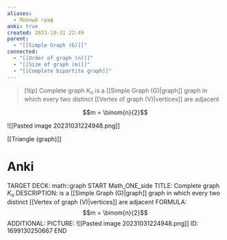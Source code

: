```yaml
---
aliases:
  - Полный граф
anki: true
created: 2023-10-31 22:49
parent:
  - "[[Simple Graph (G)]]"
connected:
  - "[[Order of graph (n)]]"
  - "[[Size of graph (m)]]"
  - "[[Complete bipartite graph]]"
---
```


> [!tip] Complete graph $K_n$
> is a [[Simple Graph (G)|graph]] graph in which every two distinct [[Vertex of graph (V)|vertices]] are adjacent

$$m = \binom{n}{2}$$

![[Pasted image 20231031224948.png]]

[[Triangle (graph)]]


# Anki
TARGET DECK: math::graph
START
Math_ONE_side
TITLE: Complete graph $K_n$
DESCRIPTION: is a [[Simple Graph (G)|graph]] graph in which every two distinct [[Vertex of graph (V)|vertices]] are adjacent
FORMULA: $$m = \binom{n}{2}$$
ADDITIONAL: 
PICTURE: ![[Pasted image 20231031224948.png]]
ID: 1699130250667
END







